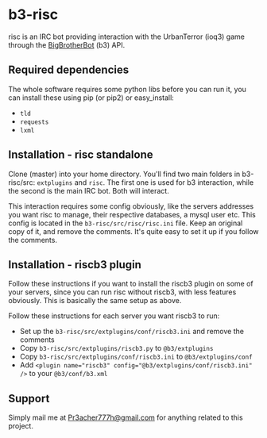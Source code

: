# b3-risc
risc is an IRC bot providing interaction with the UrbanTerror (ioq3) game through
the [BigBrotherBot](http://www.bigbrotherbot.net/) (b3) API.

## Required dependencies
The whole software requires some python libs before you can run it, you can install these using pip (or pip2) or easy_install:

* `tld`
* `requests`
* `lxml`

## Installation - risc standalone
Clone (master) into your home directory. You'll find two main folders 
in b3-risc/src: `extplugins` and `risc`. The first one is used for b3
interaction, while the second is the main IRC bot. Both will interact.

This interaction requires some config obviously, like the servers addresses
you want risc to manage, their respective databases, a mysql user etc. This config
is located in the `b3-risc/src/risc/risc.ini` file. Keep an
original copy of it, and remove the comments.
It's quite easy to set it up if you follow the comments.

## Installation - riscb3 plugin
Follow these instructions if you want to install the riscb3 plugin on
some of your servers, since you can run risc without riscb3, with less
features obviously. This is basically the same setup as above.

Follow these instructions for each server you want riscb3 to run:

* Set up the `b3-risc/src/extplugins/conf/riscb3.ini` and remove the comments
* Copy `b3-risc/src/extplugins/riscb3.py` to `@b3/extplugins`
* Copy `b3-risc/src/extplugins/conf/riscb3.ini` to `@b3/extplugins/conf`
* Add `<plugin name="riscb3" config="@b3/extplugins/conf/riscb3.ini" />` to your `@b3/conf/b3.xml`

## Support
Simply mail me at Pr3acher777h@gmail.com for anything related to this project.
